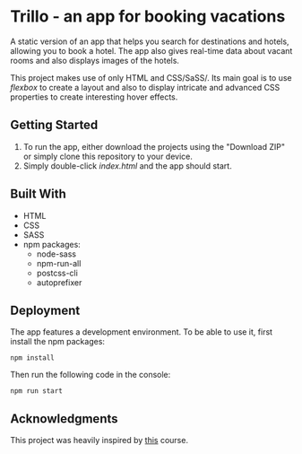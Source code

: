 # Trillo - an app for booking vacations

A static version of an app that helps you search for destinations and hotels, allowing you to book a hotel. The app also gives real-time data about vacant rooms and also displays images of the hotels.

This project makes use of only HTML and CSS/SaSS/. Its main goal is to use *flexbox* to create a layout and also to display intricate and advanced CSS properties to create interesting hover effects.

## Getting Started

 1. To run the app, either download the projects using the "Download ZIP" or simply clone this repository to your device.
 2. Simply double-click *index.html* and the app should start.

## Built With

* HTML
* CSS
* SASS
* npm packages:
    * node-sass
    * npm-run-all
    * postcss-cli
    * autoprefixer  

## Deployment

The app features a development environment. To be able to use it, first install the npm packages: 
```
npm install
```
Then run the following code in the console:
```
npm run start
``` 

## Acknowledgments

This project was heavily inspired by [this](https://www.udemy.com/advanced-css-and-sass/) course.